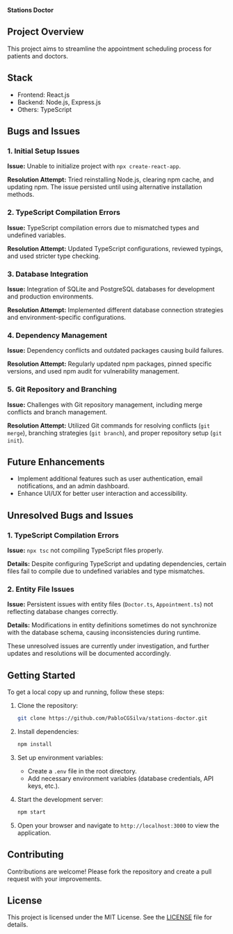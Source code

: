 **Stations Doctor**

## Project Overview

This project aims to streamline the appointment scheduling process for patients and doctors.

## Stack

* Frontend: React.js
* Backend: Node.js, Express.js
* Others: TypeScript

## Bugs and Issues

### 1. Initial Setup Issues

**Issue:** Unable to initialize project with `npx create-react-app`.

**Resolution Attempt:** Tried reinstalling Node.js, clearing npm cache, and updating npm. The issue persisted until using alternative installation methods.

### 2. TypeScript Compilation Errors

**Issue:** TypeScript compilation errors due to mismatched types and undefined variables.

**Resolution Attempt:** Updated TypeScript configurations, reviewed typings, and used stricter type checking.

### 3. Database Integration

**Issue:** Integration of SQLite and PostgreSQL databases for development and production environments.

**Resolution Attempt:** Implemented different database connection strategies and environment-specific configurations.

### 4. Dependency Management

**Issue:** Dependency conflicts and outdated packages causing build failures.

**Resolution Attempt:** Regularly updated npm packages, pinned specific versions, and used npm audit for vulnerability management.

### 5. Git Repository and Branching

**Issue:** Challenges with Git repository management, including merge conflicts and branch management.

**Resolution Attempt:** Utilized Git commands for resolving conflicts (`git merge`), branching strategies (`git branch`), and proper repository setup (`git init`).

## Future Enhancements

* Implement additional features such as user authentication, email notifications, and an admin dashboard.
* Enhance UI/UX for better user interaction and accessibility.

## Unresolved Bugs and Issues

### 1. TypeScript Compilation Errors

**Issue:** `npx tsc` not compiling TypeScript files properly.

**Details:** Despite configuring TypeScript and updating dependencies, certain files fail to compile due to undefined variables and type mismatches.

### 2. Entity File Issues

**Issue:** Persistent issues with entity files (`Doctor.ts`, `Appointment.ts`) not reflecting database changes correctly.

**Details:** Modifications in entity definitions sometimes do not synchronize with the database schema, causing inconsistencies during runtime.

These unresolved issues are currently under investigation, and further updates and resolutions will be documented accordingly.

## Getting Started

To get a local copy up and running, follow these steps:

1. Clone the repository:

   ```bash
   git clone https://github.com/PabloCGSilva/stations-doctor.git
   ```

2. Install dependencies:

   ```bash
   npm install
   ```

3. Set up environment variables:

   - Create a `.env` file in the root directory.
   - Add necessary environment variables (database credentials, API keys, etc.).

4. Start the development server:

   ```bash
   npm start
   ```

5. Open your browser and navigate to `http://localhost:3000` to view the application.

## Contributing

Contributions are welcome! Please fork the repository and create a pull request with your improvements.

## License

This project is licensed under the MIT License. See the [LICENSE](./LICENSE) file for details.
